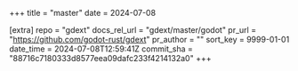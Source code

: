 +++
title = "master"
date = 2024-07-08

[extra]
repo = "gdext"
docs_rel_url = "gdext/master/godot"
pr_url = "https://github.com/godot-rust/gdext"
pr_author = ""
sort_key = 9999-01-01
date_time = 2024-07-08T12:59:41Z
commit_sha = "88716c7180333d8577eea09dafc233f4214132a0"
+++


